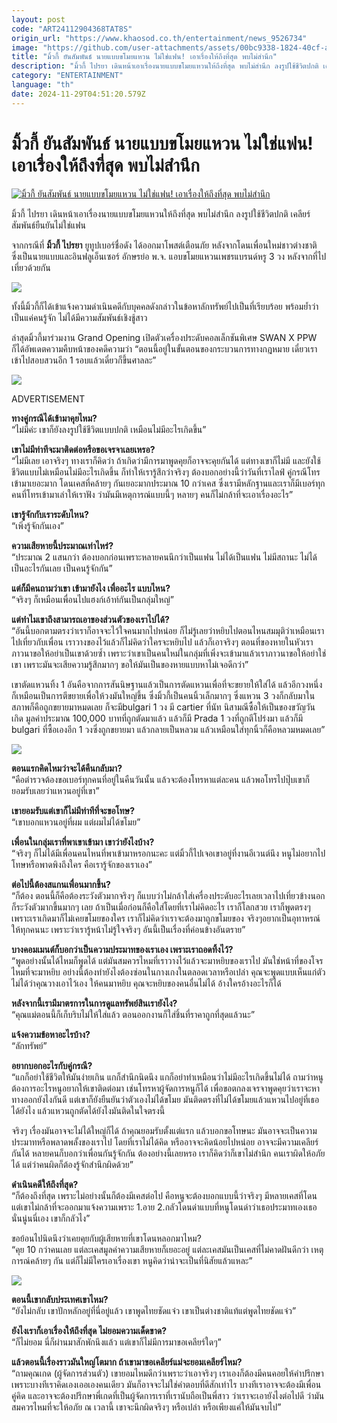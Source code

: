 ```yaml
---
layout: post
code: "ART24112904368TAT8S"
origin_url: "https://www.khaosod.co.th/entertainment/news_9526734"
image: "https://github.com/user-attachments/assets/00bc9338-1824-40cf-a179-96f7cb197fb4"
title: "มิ้วกี้ ยันสัมพันธ์ นายแบบขโมยแหวน ไม่ใช่แฟน! เอาเรื่องให้ถึงที่สุด พบไม่สำนึก"
description: "มิ้วกี้ ไปรยา เดินหน้าเอาเรื่องนายแบบขโมยแหวนให้ถึงที่สุด พบไม่สำนึก ลงรูปใช้ชีวิตปกติ เคลียร์สัมพันธ์ยืนยันไม่ใช่แฟน"
category: "ENTERTAINMENT"
language: "th"
date: 2024-11-29T04:51:20.579Z
---
```


# มิ้วกี้ ยันสัมพันธ์ นายแบบขโมยแหวน ไม่ใช่แฟน! เอาเรื่องให้ถึงที่สุด พบไม่สำนึก

[![มิ้วกี้ ยันสัมพันธ์ นายแบบขโมยแหวน ไม่ใช่แฟน! เอาเรื่องให้ถึงที่สุด พบไม่สำนึก](https://www.khaosod.co.th/wpapp/uploads/2024/11/Milky-1.jpg "มิ้วกี้ ยันสัมพันธ์ นายแบบขโมยแหวน ไม่ใช่แฟน! เอาเรื่องให้ถึงที่สุด พบไม่สำนึก")](https://www.khaosod.co.th/wpapp/uploads/2024/11/Milky-1.jpg)

มิ้วกี้ ไปรยา เดินหน้าเอาเรื่องนายแบบขโมยแหวนให้ถึงที่สุด พบไม่สำนึก ลงรูปใช้ชีวิตปกติ เคลียร์สัมพันธ์ยืนยันไม่ใช่แฟน

จากกรณีที่ **มิ้วกี้ ไปรยา** ยูทูปเบอร์ชื่อดัง ได้ออกมาโพสต์เตือนภัย หลังจากโดนเพื่อนใหม่ชาวต่างชาติ ซึ่งเป็นนายแบบและอินฟลูเอ็นเซอร์ อักษรย่อ พ.จ. แอบขโมยแหวนเพชรแบรนด์หรู 3 วง หลังจากที่ไปเที่ยวด้วยกัน

![](https://www.khaosod.co.th/wpapp/uploads/2024/11/Milky-2.png)

ทั้งนี้มิ้วกี้ก็ได้เข้าแจ้งความดำเนินคดีกับบุคคลดังกล่าวในข้อหาลักทรัพย์ไปเป็นที่เรียบร้อย พร้อมย้ำว่า เป็นแค่คนรู้จัก ไม่ได้มีความสัมพันธ์เชิงชู้สาว

ล่าสุดมิ้วกี้มาร่วมงาน Grand Opening เปิดตัวเครื่องประดับคอลเล็กชันพิเศษ SWAN X PPW ก็ได้อัพเดตความคืบหน้าของคดีความว่า “ตอนนี้อยู่ในขั้นตอนของกระบวนการทางกฎหมาย เดี๋ยวเราเข้าไปสอบสวนอีก 1 รอบแล้วเดี๋ยวก็ขึ้นศาลละ”

![](https://www.khaosod.co.th/wpapp/uploads/2024/11/Milky-1.png)

ADVERTISEMENT

**ทางคู่กรณีได้เข้ามาคุยไหม?**  
“ไม่มีค่ะ เขาก็ยังลงรูปใช้ชีวิตแบบปกติ เหมือนไม่มีอะไรเกิดขึ้น”

**เขาไม่มีท่าทีจะมาติดต่อหรือขอเจรจาเลยเหรอ?**  
“ไม่มีเลย เอาจริงๆ ทางเราก็คิดว่า ถ้าเกิดว่ามีการมาพูดคุยก็อาจจะคุยกันได้ แต่ทางเขาก็ไม่มี และยังใช้ชีวิตแบบไม่เหมือนไม่มีอะไรเกิดขึ้น ก็ทำให้เรารู้สึกว่าจริงๆ ต้องบอกอย่างนี้ว่าวันที่เราไลฟ์ คู่กรณีโทรเข้ามาเยอะมาก โดนเคสที่คล้ายๆ กันเยอะมากประมาณ 10 กว่าเคส ซึ่งเรามีหลักฐานและเราก็มีเบอร์ทุกคนที่โทรเข้ามาเล่าให้เราฟัง ว่ามันมีเหตุการณ์แบบนี้ๆ หลายๆ คนก็ไม่กล้าที่จะเอาเรื่องอะไร”

**เขารู้จักกับเราระดับไหน?**  
“เพิ่งรู้จักกันเอง”

**ความเสียหายนี้ประมาณเท่าไหร่?**  
“ประมาณ 2 แสนกว่า ต้องบอกก่อนเพราะหลายคนนึกว่าเป็นแฟน ไม่ได้เป็นแฟน ไม่มีสถานะ ไม่ได้เป็นอะไรกันเลย เป็นคนรู้จักกัน”

**แต่ก็มีคนถามว่าเขา เข้ามายังไง เพื่ออะไร แบบไหน?**  
“จริงๆ ก็เหมือนเพื่อนไปแฮงก์เอ้าท์กันเป็นกลุ่มใหญ่”

**แต่ทำไมเขาถึงสามารถเอาของส่วนตัวของเราไปได้?**  
“อันนี้บอกตามตรงว่าเราก็อาจจะไว้ใจคนมากไปหน่อย ก็ไม่รู้เลยว่าหยิบไปตอนไหนสมมุติว่าเหมือนเราไปเที่ยวกับเพื่อน เราวางของไว้แล้วก็ไม่คิดว่าใครจะหยิบไป แล้วก็เอาจริงๆ ตอนที่ของหายในหัวเราภาวนาขอให้อย่าเป็นเขาด้วยซ้ำ เพราะว่าเขาเป็นคนใหม่ในกลุ่มที่เพิ่งจะเข้ามาแล้วเราภาวนาขอให้อย่าใช่เขา เพราะมันจะเสียความรู้สึกมากๆ ขอให้มันเป็นของหายแบบหาไม่เจอดีกว่า”

เขาตัดแหวนทิ้ง 1 อันคือจากการสันนิษฐานแล้วเป็นการตัดแหวนเพื่อที่จะขยายให้ใส่ได้ แล้วอีกวงหนึ่งก็เหมือนเป็นการตีขยายเพื่อให้วงมันใหญ่ขึ้น ซึ่งมิ้วกี้เป็นคนนิ้วเล็กมากๆ ซึ่งแหวน 3 วงก็กลับมาในสภาพก็คือถูกขยายมาหมดเลย ก็จะมีbulgari 1 วง มี cartier ที่นัท นิสามณีซื้อให้เป็นของขวัญวันเกิด มูลค่าประมาณ 100,000 บาทที่ถูกตัดมาแล้ว แล้วก็มี Prada 1 วงที่ถูกตีโปร่งมา แล้วก็มี bulgari ที่ซื้อเองอีก 1 วงซึ่งถูกขยายมา แล้วกลายเป็นหลวม แล้วเหมือนใส่ทุกนิ้วก็คือหลวมหมดเลย”

![](https://www.khaosod.co.th/wpapp/uploads/2024/11/Milky-3.png)

**ตอนแรกคิดไหมว่าจะได้คืนกลับมา?**  
“คือตำรวจต้องขอเบอร์ทุกคนที่อยู่ในคืนวันนั้น แล้วจะต้องโทรหาแต่ละคน แล้วพอโทรไปปุ๊บเขาก็ยอมรับเลยว่าแหวนอยู่ที่เขา”

**เขายอมรับแต่เขาก็ไม่มีท่าทีที่จะขอโทษ?**  
“เขาบอกแหวนอยู่ที่ผม แต่ผมไม่ได้ขโมย”

**เพื่อนในกลุ่มเราที่พาเขาเข้ามา เขาว่ายังไงบ้าง?**  
“จริงๆ ก็ไม่ได้มีเพื่อนคนไหนที่พาเข้ามาหรอกนะคะ แต่มิ้วกี้ไปเจอเขาอยู่ที่งานอีเวนต์นึง หนูไม่อยากไปโทษหรือพาดพิงถึงใคร คือเรารู้จักของเราเอง”

**ต่อไปนี้ต้องสแกนเพื่อนมากขึ้น?**  
“ก็ต้อง ตอนนี้ก็คือต้องระวังตัวมากจริงๆ ก็แบบว่าไม่กล้าใส่เครื่องประดับอะไรเลยเวลาไปเที่ยวข้างนอกก็ระวังตัวมากขึ้นมากๆ เลย ถ้าเป็นเมื่อก่อนก็คือใส่โดยที่เราไม่คิดอะไร เราก็โลกสวย เราก็พูดตรงๆเพราะเราเกิดมาก็ไม่เคยขโมยของใคร เราก็ไม่คิดว่าเราจะต้องมาถูกขโมยของ จริงๆอยากเป็นอุทาหรณ์ให้ทุกคนนะ เพราะว่าเรารู้หน้าไม่รู้ใจจริงๆ อันนี้เป็นเรื่องที่ค่อนข้างอันตราย”

**บางคอมเมนต์ก็บอกว่าเป็นความประมาทของเราเอง เพราะเราถอดทิ้งไว้?**  
“พูดอย่างนั้นได้ไหมก็พูดได้ แต่มันสมควรไหมที่เราวางไว้แล้วจะมาหยิบของเราไป มันใช่หน้าที่ของโจรไหมที่จะมาหยิบ อย่างนี้ต้องทำยังไงต้องซ่อนในกางเกงในตลอดเวลาหรือเปล่า คุณจะพูดแบบเห็นแก่ตัวไม่ได้ว่าคุณวางเอาไว้เอง ให้คนมาหยิบ คุณจะหยิบของคนอื่นไม่ได้ อ้างใครอ้างอะไรก็ได้

**หลังจากนี้เรามีมาตรการในการดูแลทรัพย์สินเรายังไง?**  
“คุณแม่ตอนนี้ก็เก็บริบไม่ให้ใส่แล้ว ตอนออกงานก็ใส่ชิ้นที่ราคาถูกที่สุดแล้วนะ”

**แจ้งความข้อหาอะไรบ้าง?**  
“ลักทรัพย์”

**อยากบอกอะไรกับคู่กรณี?**  
“แกก็อย่าใช้ชีวิตให้มันง่ายเกิน แกก็สำนึกนิดนึง แกก็อย่าทำเหมือนว่าไม่มีอะไรเกิดขึ้นไม่ได้ ถามว่าหนูต้องการอะไรหนูอยากให้เขาติดต่อมา เช่นโทรหาผู้จัดการหนูก็ได้ เพื่อขอตกลงเจรจาพูดคุยว่าเราจะหาทางออกยังไงกันดี แต่เขาก็ยังยืนยันว่าตัวเองไม่ได้ขโมย มันติดตรงที่ไม่ได้ขโมยแล้วแหวนไปอยู่ที่เธอได้ยังไง แล้วแหวนถูกตัดได้ยังไงมันติดในใจตรงนี้

จริงๆ เรื่องมันอาจจะไม่ได้ใหญ่ก็ได้ ถ้าคุณยอมรับตั้งแต่แรก แล้วบอกขอโทษนะ มันอาจจะเป็นความประมาทหรือพลาดพลั้งของเราไป โดยที่เราไม่ได้คิด หรืออาจจะคิดน้อยไปหน่อย อาจจะมีความเคลียร์กันได้ หลายคนก็บอกว่าเพื่อนกันรู้จักกัน ต้องอย่างนี้เลยหรอ เราก็คิดว่าก็เขาไม่สำนึก คนเราผิดให้อภัยได้ แต่ว่าคนผิดก็ต้องรู้จักสำนึกผิดด้วย”

**ดำเนินคดีให้ถึงที่สุด?**  
“ก็ต้องถึงที่สุด เพราะไม่อย่างนั้นก็ต้องมีเคสต่อไป คือหนูจะต้องบอกแบบนี้ว่าจริงๆ มีหลายเคสที่โดน แต่เขาไม่กล้าที่จะออกมาแจ้งความเพราะ 1.อาย 2.กลัวโดนด่าแบบที่หนูโดนด่าว่าเธอประมาทเองเธอนั่นนู่นนี่เอง เขาก็กลัวไง”

ขอย้อนไปนิดนึงว่าเคยคุยกับผู้เสียหายที่เขาโดนหลอกมาไหม?  
“คุย 10 กว่าคนเลย แต่ละเคสมูลค่าความเสียหายก็เยอะอยู่ แต่ละเคสมันเป็นเคสที่ไม่คาดฝันดีกว่า เหตุการณ์คล้ายๆ กัน แต่ก็ไม่มีใครเอาเรื่องเขา หนูคิดว่าน่าจะเป็นที่นิสัยแล้วแหละ”

![](https://www.khaosod.co.th/wpapp/uploads/2024/11/Milky-2-1.png)

**ตอนนี้เขากลับประเทศเขาไหม?**  
“ยังไม่กลับ เขาปักหลักอยู่ที่นี่อยู่แล้ว เขาพูดไทยชัดแจ๋ว เขาเป็นต่างชาติแท้แต่พูดไทยชัดแจ๋ว”

**ยังไงเราก็เอาเรื่องให้ถึงที่สุด ไม่ยอมความเด็ดขาด?**  
“ก็ไม่ยอม นี่ก็ผ่านมาสักพักนึงแล้ว แต่เขาก็ไม่มีการมาขอเคลียร์ใดๆ”

**แล้วตอนนี้เรื่องราวมันใหญ่โตมาก ถ้าเขามาขอเคลียร์แม่จะยอมเคลียร์ไหม?**  
“ถามคุณเกด (ผู้จัดการส่วนตัว) เขายอมไหมดีกว่าเพราะว่าเอาจริงๆ เราเองก็ต้องมีคนคอยให้คำปรึกษา เพราะบางทีเราคิดเองเออเองคนเดียว มันก็อาจจะไม่ใช่คำตอบที่ดีสักเท่าไร บางทีเราอาจจะต้องมีเพื่อนคู่คิด และอาจจะต้องปรึกษาพี่เกดที่เป็นผู้จัดการเราที่เรานับถือเป็นพี่สาว ว่าเราจะเอายังไงต่อไปดี ว่ามันสมควรไหมที่จะให้อภัย ณ เวลานี้ เขาจะนึกผิดจริงๆ หรือเปล่า หรือเพียงแค่ให้มันจบไป”